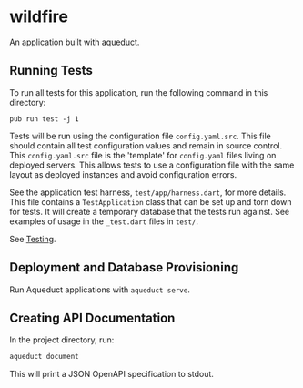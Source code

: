 # wildfire

An application built with [aqueduct](https://github.com/stablekernel/aqueduct).


## Running Tests

To run all tests for this application, run the following command in this directory:

```
pub run test -j 1
```

Tests will be run using the configuration file `config.yaml.src`. This file should contain all test configuration values and remain in source control. This `config.yaml.src` file is the 'template' for `config.yaml` files living on deployed servers. This allows tests to use a configuration file with the same layout as deployed instances and avoid configuration errors.

See the application test harness, `test/app/harness.dart`, for more details. This file contains a `TestApplication` class that can be set up and torn down for tests. It will create a temporary database that the tests run against. See examples of usage in the `_test.dart` files in `test/`.

See [Testing](https://aqueduct.io/docs/testing/overview).

## Deployment and Database Provisioning

Run Aqueduct applications with `aqueduct serve`.


## Creating API Documentation

In the project directory, run:

```bash
aqueduct document
```

This will print a JSON OpenAPI specification to stdout.
